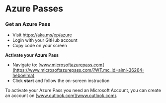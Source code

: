 # Azure Passes

### Get an Azure Pass

* Visit [https://aka.ms/ep/azure  ](https://aka.ms/ep/azure
  )
* Login with your GitHub account
* Copy code on your screen

**Activate your Azure Pass**

* Navigate to: [www.microsoftazurepass.com](https://www.microsoftazurepass.com/?WT.mc_id=aiml-36264-heboelma)
* Click **start** and follow the on-screen instruction

To activate your Azure Pass you need an Microsoft Account, you can create an account on [www.outlook.com](www.outlook.com).




